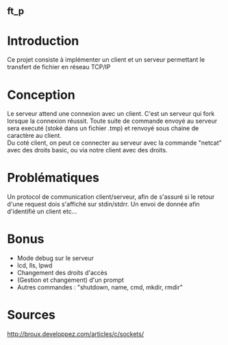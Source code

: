 ## ft_p

# Introduction

Ce projet consiste à implémenter un client et un serveur permettant le transfert de fichier en réseau TCP/IP  

# Conception 
Le serveur attend une connexion avec un client. C'est un serveur qui fork lorsque la connexion réussit. Toute suite de commande envoyé au serveur sera executé (stoké dans un fichier .tmp) et renvoyé sous chaine de caractère au client.  
Du coté client, on peut ce connecter au serveur avec la commande "netcat" avec des droits basic, ou via notre client avec des droits.   

# Problématiques
Un protocol de communication client/serveur, afin de s'assuré si le retour d'une request dois s'affiché sur stdin/stdrr. Un envoi de donnée afin d'identifié un client etc...

# Bonus
+ Mode debug sur le serveur  
+ lcd, lls, lpwd  
+ Changement des droits d'accès  
+ (Gestion et changement) d'un prompt  
+ Autres commandes : "shutdown, name, cmd, mkdir, rmdir"  

# Sources
http://broux.developpez.com/articles/c/sockets/  
